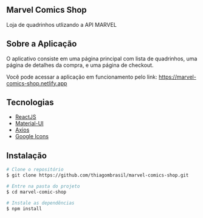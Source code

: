 ## Marvel Comics Shop

Loja de quadrinhos utlizando a API MARVEL 

## Sobre a Aplicação

O aplicativo consiste em uma página principal com lista de quadrinhos, uma página de detalhes da compra, e uma página de checkout.

Você pode acessar a aplicação em funcionamento pelo link: https://marvel-comics-shop.netlify.app

## Tecnologias

  - [ReactJS](https://reactjs.org/)
  - [Material-UI](https://material-ui.com)
  - [Axios](https://github.com/axios/axios)
  - [Google Icons](https://material.io/)

## Instalação

```bash
# Clone o repositório
$ git clone https://github.com/thiagombrasil/marvel-comics-shop.git

# Entre na pasta do projeto
$ cd marvel-comic-shop

# Instale as dependências
$ npm install
